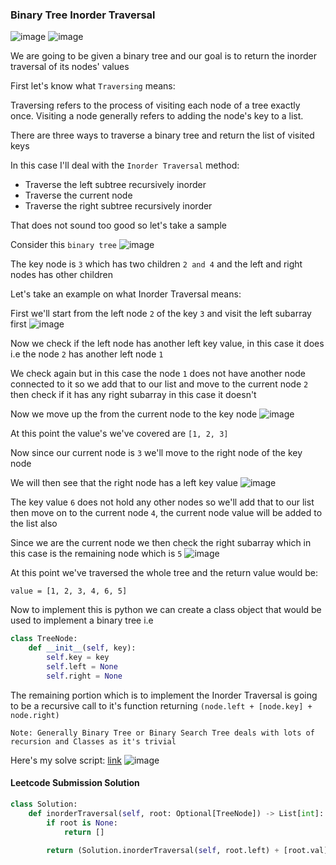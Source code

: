 <h3> Binary Tree Inorder Traversal </h3>

![image](https://github.com/h4ckyou/h4ckyou.github.io/assets/127159644/6efa44dd-4e85-4c8a-a914-c537f5ce77a2)
![image](https://github.com/h4ckyou/h4ckyou.github.io/assets/127159644/e6d31e7a-29f8-4bca-b79e-58b66dc501b5)

We are going to be given a binary tree and our goal is to return the inorder traversal of its nodes' values

First let's know what `Traversing` means:

Traversing refers to the process of visiting each node of a tree exactly once. Visiting a node generally refers to adding the node's key to a list.

There are three ways to traverse a binary tree and return the list of visited keys

In this case I'll deal with the `Inorder Traversal` method:

- Traverse the left subtree recursively inorder
- Traverse the current node
- Traverse the right subtree recursively inorder

That does not sound too good so let's take a sample

Consider this `binary tree` 
![image](https://github.com/h4ckyou/h4ckyou.github.io/assets/127159644/840f2369-e11a-4fb1-8af9-93b55189566c)

The key node is `3` which has two children `2 and 4` and the left and right nodes has other children

Let's take an example on what Inorder Traversal means:

First we'll start from the left node `2` of the key `3` and visit the left subarray first
![image](https://github.com/h4ckyou/h4ckyou.github.io/assets/127159644/6d5ca74c-4848-4877-b47a-d651d2364220)

Now we check if the left node has another left key value, in this case it does i.e the node `2` has another left node `1`

We check again but in this case the node `1` does not have another node connected to it so we add that to our list and move to the current node `2` then check if it has any right subarray in this case it doesn't

Now we move up the from the current node to the key node
![image](https://github.com/h4ckyou/h4ckyou.github.io/assets/127159644/aa07c62e-1bdc-4502-b07e-4eba7408b90e)

At this point the value's we've covered are `[1, 2, 3]`

Now since our current node is `3` we'll move to the right node of the key node

We will then see that the right node has a left key value
![image](https://github.com/h4ckyou/h4ckyou.github.io/assets/127159644/6246b820-9428-4ce8-abab-4c78d6de77f3)

The key value `6` does not hold any other nodes so we'll add that to our list then move on to the current node `4`, the current node value will be added to the list also 

Since we are the current node we then check the right subarray which in this case is the remaining node which is `5`
![image](https://github.com/h4ckyou/h4ckyou.github.io/assets/127159644/58718ed4-c3a5-40dd-8333-81dea0c08db9)

At this point we've traversed the whole tree and the return value would be:

```
value = [1, 2, 3, 4, 6, 5]
```

Now to implement this is python we can create a class object that would be used to implement a binary tree i.e

```python
class TreeNode:
    def __init__(self, key):
        self.key = key
        self.left = None
        self.right = None
```

The remaining portion which is to implement the Inorder Traversal is going to be a recursive call to it's function returning `(node.left + [node.key] + node.right)`

```
Note: Generally Binary Tree or Binary Search Tree deals with lots of recursion and Classes as it's trivial
```

Here's my solve script: [link]()
![image](https://github.com/h4ckyou/h4ckyou.github.io/assets/127159644/5b640348-b755-48b2-ab36-a7cdf530f0c0)

#### Leetcode Submission Solution

```python
class Solution:
    def inorderTraversal(self, root: Optional[TreeNode]) -> List[int]:
        if root is None:
            return []
        
        return (Solution.inorderTraversal(self, root.left) + [root.val] + Solution.inorderTraversal(self, root.right))
```
